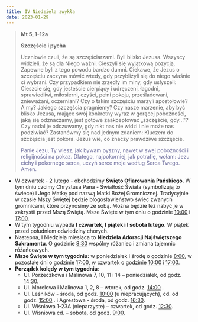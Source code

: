 ```yaml
---
title: IV Niedziela zwykła
date: 2023-01-29
---
```


> **Mt 5, 1-12a**
>
> **Szczęście i pycha**
>
> Uczniowie czuli, że są szczęściarzami. Byli blisko Jezusa. Wszyscy widzieli, że są dla Niego ważni. Cieszyli się wyjątkową pozycją. Zapewne byli z tego powodu bardzo dumni. Ciekawe, że Jezus o szczęściu zaczyna mówić wtedy, gdy przybliżyli się do niego właśnie ci wybrani. Czy przypadkiem nie zrzedły im miny, gdy usłyszeli: Cieszcie się, gdy jesteście cierpiący i udręczeni, łagodni, sprawiedliwi, miłosierni, czyści, pełni pokoju, prześladowani, znieważani, oczerniani? Czy o takim szczęściu marzyli apostołowie? A my? Jakiego szczęścia pragniemy? Czy nasze marzenie, aby być blisko Jezusa, mające swój konkretny wyraz w gorącej pobożności, jaką się odznaczamy, jest gotowe zaakceptować „szczęście, gdy..."? Czy nadal je odczuwamy, gdy nikt nas nie widzi i nie może nas podziwiać? Zastanówmy się nad jednym zdaniem: Kluczem do szczęścia jest pokora. Jezus wie, co znaczy prawdziwe szczęście.
>
> <span style="color: #666699;"> Panie Jezu, Ty wiesz, jak bywam pyszny, nawet w swej pobożności i religijności na pokaz. Dlatego, najpokorniej, jak potrafię, wołam: Jezu cichy i pokornego serca, uczyń serce moje według Serca Twego. Amen.
> &nbsp;

- W czwartek - 2 lutego - obchodzimy **Święto Ofiarowania Pańskiego**. W tym dniu czcimy Chrystusa Pana - Światłość Świata (symbolizują to świece) i Jego Matkę pod nazwą Matki Bożej Gromnicznej. Tradycyjnie w czasie Mszy Świętej będzie błogosławieństwo świec zwanych gromnicami, które przynosimy ze sobą. Można będzie też nabyć je w zakrystii przed Mszą Świętą. Msze Święte w tym dniu o godzinie <u>10:00</u> i <u>17:00</u>.
- W tym tygodniu wypada **I czwartek, I piątek i I sobota lutego**. W piątek przed południem odwiedziny chorych.
- Następna, I Niedziela miesiąca to **Niedziela Adoracji Najświętszego Sakramentu**. O godzinie <u>8:30</u> wspólny różaniec i zmiana tajemnic różańcowych.
- **Msze Święte w tym tygodniu:** w poniedziałek i środę o godzinie <u>8:00</u>, w pozostałe dni o godzinie <u>17:00</u>, w czwartek o godzinie <u>10:00</u> i <u>17:00</u>.
- **Porządek kolędy w tym tygodniu**:
  - Ul. Porzeczkowa i Malinowa 7, 10, 11 i 14 – poniedziałek, od godz. <u>14:30</u>.
  - Ul. Morelowa i Malinowa 1, 2, 8 – wtorek, od godz. <u>14:00</u> .
  - Ul. Leśników - środa, od godz. <u>10:00</u> (u niepracujących), cd. od godz. <u>15:00</u> . i Agrestowa - środa, od godz. <u>16:30</u>.
  - Ul. Wiśniowa 1-23A (nieparzyste) – czwartek, od godz. <u>12:30</u>.
  - Ul. Wiśniowa cd. – sobota, od godz. <u>9:00</u>.

